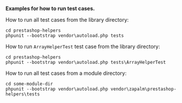 **Examples for how to run test cases.**

How to run all test cases from the library directory:
```
cd prestashop-helpers 
phpunit --bootstrap vendor\autoload.php tests
```

How to run `ArrayHelperTest` test case from the library directory:
```
cd prestashop-helpers
phpunit --bootstrap vendor\autoload.php tests\ArrayHelperTest
```

How to run all test cases from a module directory:
```
cd some-module-dir
phpunit --bootstrap vendor\autoload.php vendor\zapalm\prestashop-helpers\tests
```
